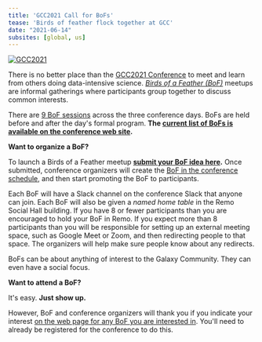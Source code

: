 ```yaml
---
title: 'GCC2021 Call for BoFs'
tease: 'Birds of feather flock together at GCC'
date: "2021-06-14"
subsites: [global, us]
---
```


<a href="https://www.vibconferences.be/events/gcc2021-virtual-edition"><img src="/images/events/gcc2021/gcc2021-logo-wide.png" alt="GCC2021" class="float-right" style="max-width: 16rem" /></a>

There is no better place than the [GCC2021 Conference](https://www.vibconferences.be/events/gcc2021-virtual-edition) to meet and learn from others doing data-intensive science.  *[Birds of a Feather (BoF)](https://en.wiktionary.org/wiki/birds-of-a-feather_session)* meetups are informal gatherings where participants group together to discuss common interests.

There are [9 BoF sessions](https://gcc2021.sched.com/area/BoF) across the three conference days.  BoFs are held before and after the day's formal program. **The [current list of BoFs is available on the conference web site](https://gcc2021.sched.com/area/BoF).**

**Want to organize a BoF?**

To launch a Birds of a Feather meetup **[submit your BoF idea here](http://bit.ly/gcc2021-bofs-call).** Once submitted, conference organizers will create the [BoF in the conference schedule](https://gcc2021.sched.com/area/BoF), and then start promoting the BoF to participants.

Each BoF will have a Slack channel on the conference Slack that anyone can join.  Each BoF will also be given a *named home table* in the Remo Social Hall building.  If you have 8 or fewer participants than you are encouraged to hold your BoF in Remo.  If you expect more than 8 participants than you will be responsible for setting up an external meeting space, such as Google Meet or Zoom, and then redirecting people to that space. The organizers will help make sure people know about any redirects.

BoFs can be about anything of interest to the Galaxy Community.  They can even have a social focus.

**Want to attend a BoF?**

It's easy. **Just show up.**

However, BoF and conference organizers will thank you if you indicate your interest [on the web page for any BoF you are interested in](https://gcc2021.sched.com/area/BoF). You'll need to already be registered for the conference to do this.
